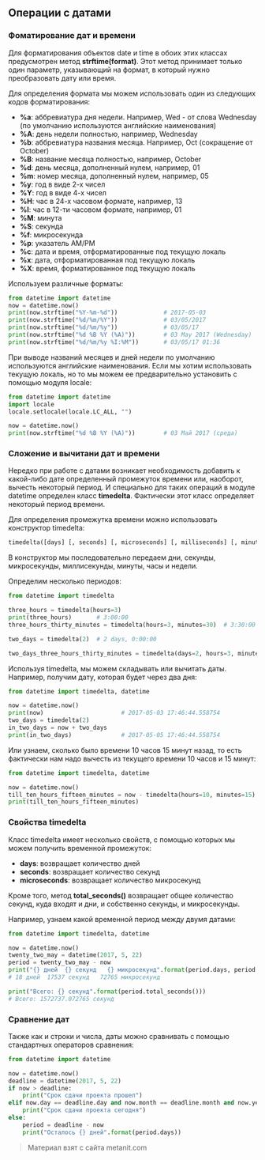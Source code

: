 ## Операции с датами

### Фоматирование дат и времени

Для форматирования объектов date и time в обоих этих классах предусмотрен метод **strftime(format)**. Этот метод принимает только один параметр, указывающий на формат, в который нужно преобразовать дату или время.

Для определения формата мы можем использовать один из следующих кодов форматирования:
- **%a**: аббревиатура дня недели. Например, Wed - от слова Wednesday (по умолчанию используются английские наименования)
- **%A**: день недели полностью, например, Wednesday
- **%b**: аббревиатура названия месяца. Например, Oct (сокращение от October)
- **%B**: название месяца полностью, например, October
- **%d**: день месяца, дополненный нулем, например, 01
- **%m**: номер месяца, дополненный нулем, например, 05
- **%y**: год в виде 2-х чисел
- **%Y**: год в виде 4-х чисел
- **%H**: час в 24-х часовом формате, например, 13
- **%I**: час в 12-ти часовом формате, например, 01
- **%M**: минута
- **%S**: секунда
- **%f**: микросекунда
- **%p**: указатель AM/PM
- **%c**: дата и время, отформатированные под текущую локаль
- **%x**: дата, отформатированная под текущую локаль
- **%X**: время, форматированное под текущую локаль

Используем различные форматы:

```py
from datetime import datetime
now = datetime.now()
print(now.strftime("%Y-%m-%d"))             # 2017-05-03
print(now.strftime("%d/%m/%Y"))             # 03/05/2017
print(now.strftime("%d/%m/%y"))             # 03/05/17
print(now.strftime("%d %B %Y (%A)"))        # 03 May 2017 (Wednesday)
print(now.strftime("%d/%m/%y %I:%M"))       # 03/05/17 01:36
```

При выводе названий месяцев и дней недели по умолчанию используются английские наименования. Если мы хотим использовать текущую локаль, но то мы можем ее предварительно установить с помощью модуля locale:

```py
from datetime import datetime
import locale
locale.setlocale(locale.LC_ALL, "")

now = datetime.now()
print(now.strftime("%d %B %Y (%A)"))        # 03 Май 2017 (среда)
```

### Сложение и вычитани дат и времени

Нередко при работе с датами возникает необходимость добавить к какой-либо дате определенный промежуток времени или, наоборот, вычесть некоторый период. И специально для таких операций в модуле datetime определен класс **timedelta**. Фактически этот класс определяет некоторый период времени.

Для определения промежутка времени можно использовать конструктор timedelta:

```py
timedelta([days] [, seconds] [, microseconds] [, milliseconds] [, minutes] [, hours] [, weeks])
```

В конструктор мы последовательно передаем дни, секунды, микросекунды, миллисекунды, минуты, часы и недели.

Определим несколько периодов:

```py
from datetime import timedelta

three_hours = timedelta(hours=3)
print(three_hours)       # 3:00:00
three_hours_thirty_minutes = timedelta(hours=3, minutes=30)  # 3:30:00

two_days = timedelta(2)  # 2 days, 0:00:00

two_days_three_hours_thirty_minutes = timedelta(days=2, hours=3, minutes=30)  # 2 days, 3:30:00
```

Используя timedelta, мы можем складывать или вычитать даты. Например, получим дату, которая будет через два дня:

```py
from datetime import timedelta, datetime

now = datetime.now()
print(now)                      # 2017-05-03 17:46:44.558754
two_days = timedelta(2)
in_two_days = now + two_days
print(in_two_days)              # 2017-05-05 17:46:44.558754
```

Или узнаем, сколько было времени 10 часов 15 минут назад, то есть фактически нам надо вычесть из текущего времени 10 часов и 15 минут:

```py
from datetime import timedelta, datetime

now = datetime.now()
till_ten_hours_fifteen_minutes = now - timedelta(hours=10, minutes=15)
print(till_ten_hours_fifteen_minutes)
```

### Свойства timedelta

Класс timedelta имеет несколько свойств, с помощью которых мы можем получить временной промежуток:
- **days**: возвращает количество дней
- **seconds**: возвращает количество секунд
- **microseconds**: возвращает количество микросекунд

Кроме того, метод **total_seconds()** возвращает общее количество секунд, куда входят и дни, и собственно секунды, и микросекунды.

Например, узнаем какой временной период между двумя датами:

```py
from datetime import timedelta, datetime

now = datetime.now()
twenty_two_may = datetime(2017, 5, 22)
period = twenty_two_may - now
print("{} дней  {} секунд   {} микросекунд".format(period.days, period.seconds, period.microseconds))
# 18 дней  17537 секунд   72765 микросекунд

print("Всего: {} секунд".format(period.total_seconds()))
# Всего: 1572737.072765 секунд
```

### Сравнение дат

Также как и строки и числа, даты можно сравнивать с помощью стандартных операторов сравнения:

```py
from datetime import datetime

now = datetime.now()
deadline = datetime(2017, 5, 22)
if now > deadline:
    print("Срок сдачи проекта прошел")
elif now.day == deadline.day and now.month == deadline.month and now.year == deadline.year:
    print("Срок сдачи проекта сегодня")
else:
    period = deadline - now
    print("Осталось {} дней".format(period.days))
```


> Материал взят с сайта metanit.com